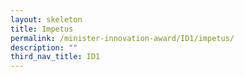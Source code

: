 ```yaml
---
layout: skeleton
title: Impetus
permalink: /minister-innovation-award/ID1/impetus/
description: ""
third_nav_title: ID1
---
```

